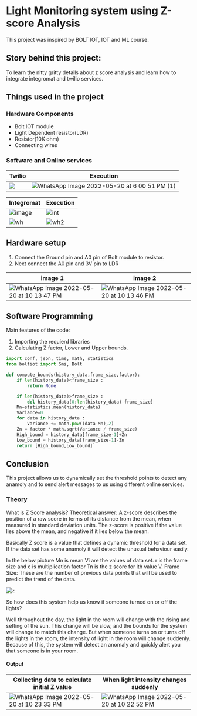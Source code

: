 # Light Monitoring system using Z-score Analysis
This project was inspired by BOLT IOT, IOT and ML course.
## Story behind this project:
To learn the nitty gritty details about z score analysis and learn how to integrate integromat and twilio services.

## Things used in the project
### Hardware Components
-  Bolt IOT module
- Light Dependent resistor(LDR)
- Resistor(10K ohm)
- Connecting wires



### Software and Online services

| Twilio  |  Execution |
| ------------ | ------------ |
|![](https://external-content.duckduckgo.com/iu/?u=https%3A%2F%2Fmobilemarketingmagazine.com%2Fwp-content%2Fuploads%2Ftwilio.jpg&f=1&nofb=1) | ![WhatsApp Image 2022-05-20 at 6 00 51 PM (1)](https://user-images.githubusercontent.com/75200693/169530378-5c901d9a-06a6-41af-ade8-9a8147770ee3.jpeg)|

|Integromat   | Execution   |
| ------------ | ------------ |
|![image](https://user-images.githubusercontent.com/75200693/169534091-bce487e5-1186-4686-abe2-fa1edf9cd476.png)   |![int](https://user-images.githubusercontent.com/75200693/169575207-df186f45-3ab2-4ae7-bf22-21c35be50ab2.PNG)   |
|![wh](https://user-images.githubusercontent.com/75200693/169534704-5ed8d4f9-3011-4f1d-925b-d58ae2143db7.PNG)   |![wh2](https://user-images.githubusercontent.com/75200693/169534721-e76ded45-ad96-4965-85bf-bc4a7dfd736b.PNG)   

## Hardware setup

1. Connect the Ground pin and A0 pin of Bolt module to resistor.
2. Next connect the A0 pin and 3V pin to LDR

| image 1  | image 2  |
| ------------ | ------------ |
|![WhatsApp Image 2022-05-20 at 10 13 47 PM](https://user-images.githubusercontent.com/75200693/169574501-93e31887-c98c-49c7-9957-b079228d1c91.jpeg)   | ![WhatsApp Image 2022-05-20 at 10 13 46 PM](https://user-images.githubusercontent.com/75200693/169574506-5d752306-e17b-4711-b464-236619f9edca.jpeg)  |

## Software Programming

Main features of the code:
1) Importing the requierd libraries
2) Calculating Z factor, Lower and Upper bounds.

``` .py
import conf, json, time, math, statistics
from boltiot import Sms, Bolt

def compute_bounds(history_data,frame_size,factor):
    if len(history_data)<frame_size :
        return None

    if len(history_data)>frame_size :
        del history_data[0:len(history_data)-frame_size]
    Mn=statistics.mean(history_data)
    Variance=0
    for data in history_data :
        Variance += math.pow((data-Mn),2)
    Zn = factor * math.sqrt(Variance / frame_size)
    High_bound = history_data[frame_size-1]+Zn
    Low_bound = history_data[frame_size-1]-Zn
    return [High_bound,Low_bound]`
 ```
## Conclusion

This project allows us to dynamically set the threshold points to detect any anamoly and to send alert messages to us using different online services.

### Theory

What is Z Score analysis?
Theoretical answer: A z-score describes the position of a raw score in terms of its distance from the mean, when measured in standard deviation units. The z-score is positive if the value lies above the mean, and negative if it lies below the mean.

Basically Z score is a value that defines a dynamic threshold for a data set. If the data set has some anamoly it will detect the unusual behaviour easily.

In the below picture Mn is mean Vi are the values of data set. r is the frame size and c is multiplication factor
 Tn is the z score for ith value V.
Frame Size: These are the number of previous data points that will be used to predict the trend of the data.

 
![z](https://user-images.githubusercontent.com/75200693/169545511-9cc3c34d-9a9a-4bff-80d4-8307eec3716c.PNG)

So how does this system help us know if someone turned on or off the lights?

Well throughout the day, the light in the room will change with the rising and setting of the sun. This change will be slow, and the bounds for the system will change to match this change. But when someone turns on or turns off the lights in the room, the intensity of light in the room will change suddenly. Because of this, the system will detect an anomaly and quickly alert you that someone is in your room.


#### Output

|Collecting data to calculate initial Z value   | When light intensity changes suddenly   |
| ------------ | ------------ |
|![WhatsApp Image 2022-05-20 at 10 23 33 PM](https://user-images.githubusercontent.com/75200693/169576033-0e8f9ec6-c1ae-4b1b-aa8b-a19e5c21a9b1.jpeg)   | ![WhatsApp Image 2022-05-20 at 10 22 52 PM](https://user-images.githubusercontent.com/75200693/169576065-1f2237e9-5f0b-4cad-8a2d-0ddaf35769d4.jpeg)  |
